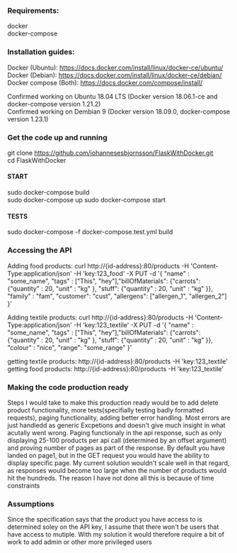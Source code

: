 ### Requirements: ###
docker  
docker-compose  
### Installation guides:  ###
Docker (Ubuntu): https://docs.docker.com/install/linux/docker-ce/ubuntu/  
Docker (Debian): https://docs.docker.com/install/linux/docker-ce/debian/  
Docker compose (Both): https://docs.docker.com/compose/install/  
  
Confirmed working on Ubuntu 18.04 LTS (Docker version 18.06.1-ce and docker-compose version 1.21.2)  
Confirmed working on Dembian 9 (Docker version 18.09.0, docker-compose version 1.23.1)
  
### Get the code up and running ###
git clone https://github.com/johannesesbjornsson/FlaskWithDocker.git  
cd FlaskWithDocker

#### START #### 
sudo docker-compose build  
sudo docker-compose up
sudo docker-compose start  

#### TESTS ####  
sudo docker-compose -f docker-compose.test.yml build  
  
### Accessing the API ###  
Adding food products: curl http://{id-address}:80/products -H 'Content-Type:application/json' -H 'key:123_food' -X PUT -d '{ "name" : "some_name", "tags" : ["This", "hey"],"billOfMaterials": {"carrots": {"quantity" : 20, "unit" : "kg" }, "stuff": {"quantity" : 20, "unit" : "kg" }}, "family" : "fam", "customer": "cust", "allergens": ["allergen_1", "allergen_2"]  }'  
  
Adding textile products: curl http://{id-address}:80/products -H 'Content-Type:application/json' -H 'key:123_textile' -X PUT -d '{ "name" : "some_name", "tags" : ["This", "hey"],"billOfMaterials": {"carrots": {"quantity" : 20, "unit" : "kg" }, "stuff": {"quantity" : 20, "unit" : "kg" }}, "colour" : "nice", "range": "some_range"  }'  
  
getting textile products: http://{id-address}:80/products -H 'key:123_textile'  
getting food products: http://{id-address}:80/products -H 'key:123_textile'  

### Making the code production ready ### 
Steps I would take to make this production ready would be to add delete product functionality, more tests(specifially testing badly formatted requests), paging functionality, adding better error handling. Most errors are just handledd as generic Excpetions and doesn't give much insight in what acutally went wrong. Paging functionaly in the api response, such as only displaying 25-100 products per api call (determined by an offset argument) and proving number of pages as part of the response. By default you have landed on page1, but in the GET request you would have the ability to display specific page. My current solution wouldn't scale well in that regard, as responses would become too large when the number of products would hit the hundreds. The reason I have not done all this is because of time constraints
  
### Assumptions ###
Since the specification says that the product you have access to is determined soley on the API key, I assume that there won't be users that have access to mutiple. With my solution it would therefore require a bit of work to add admin or other more privileged users  
